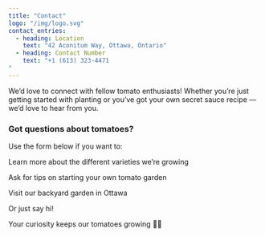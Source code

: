 ```yaml
---
title: "Contact"
logo: "/img/logo.svg"
contact_entries:
  - heading: Location
    text: "42 Aconitum Way, Ottawa, Ontario"
  - heading: Contact Number
    text: "+1 (613) 323-4471
"
---
```

We’d love to connect with fellow tomato enthusiasts! Whether you’re just getting started with planting or you’ve got your own secret sauce recipe — we’d love to hear from you.

<h3 class="f4 b lh-title mb2">Got questions about tomatoes?</h3>
Use the form below if you want to:

Learn more about the different varieties we’re growing

Ask for tips on starting your own tomato garden

Visit our backyard garden in Ottawa

Or just say hi!

Your curiosity keeps our tomatoes growing 🍅🌿
